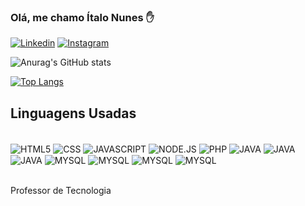 ### Olá, me chamo Ítalo Nunes ✋

[![Linkedin](https://img.shields.io/badge/LinkedIn-0077B5?style=for-the-badge&logo=linkedin&logoColor=white)](https://www.linkedin.com/in/%C3%ADtalo-nunes-pereira-72463590/)
[![Instagram](https://img.shields.io/badge/Instagram-E4405F?style=for-the-badge&logo=instagram&logoColor=white)](https://img.shields.io/badge/Instagram-E4405F?style=for-the-badge&logo=instagram&logoColor=white)

![Anurag's GitHub stats](https://github-readme-stats.vercel.app/api?username=italo2403&show_icons=true&theme=radical)

[![Top Langs](https://github-readme-stats.vercel.app/api/top-langs/?username=italo2403)](https://github.com/italo2403/github-readme-stats)


## Linguagens Usadas


<div style="display:inline_block"><br>
  <img align="center" alt="HTML5" src="https://img.shields.io/badge/HTML5-E34F26?style=for-the-badge&logo=html5&logoColor=white">
  <img align="center" alt="CSS" src="https://img.shields.io/badge/CSS3-1572B6?style=for-the-badge&logo=css3&logoColor=white">
  <img align="center" alt="JAVASCRIPT" src="https://img.shields.io/badge/JavaScript-323330?style=for-the-badge&logo=javascript&logoColor=F7DF1E">
   <img align="center" alt="NODE.JS" src="https://img.shields.io/badge/Node.js-43853D?style=for-the-badge&logo=node.js&logoColor=white">
   <img align="center" alt="PHP" src="https://img.shields.io/badge/PHP-777BB4?style=for-the-badge&logo=php&logoColor=white">
   <img align="center" alt="JAVA" src="https://img.shields.io/badge/Java-ED8B00?style=for-the-badge&logo=openjdk&logoColor=white">
   <img align="center" alt="JAVA" src="https://img.shields.io/badge/Bootstrap-563D7C?style=for-the-badge&logo=bootstrap&logoColor=white">
   <img align="center" alt="JAVA" src="https://img.shields.io/badge/React-20232A?style=for-the-badge&logo=react&logoColor=61DAFB">
  <img align="center" alt="MYSQL" src="https://img.shields.io/badge/MySQL-005C84?style=for-the-badge&logo=mysql&logoColor=white">
  <img align="center" alt="MYSQL" src="https://img.shields.io/badge/PostgreSQL-316192?style=for-the-badge&logo=postgresql&logoColor=white">
  <img align="center" alt="MYSQL" src="https://img.shields.io/badge/Flutter-02569B?style=for-the-badge&logo=flutter&logoColor=white">
  <img align="center" alt="MYSQL" src="https://img.shields.io/badge/GIT-E44C30?style=for-the-badge&logo=git&logoColor=white">
  
  
</div><br>

Professor de Tecnologia 



